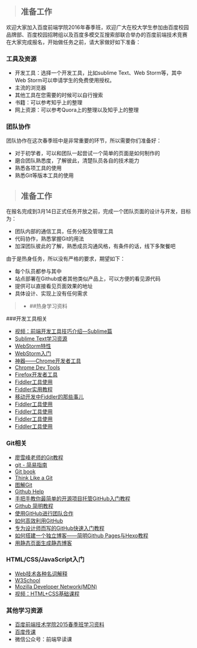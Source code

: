 > ## 准备工作

欢迎大家加入百度前端学院2016年春季班，欢迎广大在校大学生参加由百度校园品牌部、百度校园招聘组以及百度多模交互搜索部联合举办的百度前端技术竞赛<br>
在大家完成报名，开始做任务之前，请大家做好如下准备：

### 工具及资源

- 开发工具：选择一个开发工具，比如sublime Text、Web Storm等，其中Web Storm可以申请学生的免费使用授权。
- 主流的浏览器
- 其他工具在您需要的时候可以自行搜索
- 书籍：可以参考知乎上的整理
- 网上资源：可以参考Quora上的整理以及知乎上的整理

### 团队协作

团队协作在这次春季班中是非常重要的环节，所以需要你们准备好：
- 对于初学者，可以和团队一起尝试一个简单的页面是如何制作的
- 磨合团队熟悉度，了解彼此，清楚队员各自的技术能力
- 熟悉各项工具的使用
- 熟悉Git等版本工具的使用

> ## 准备工作

在报名完成到3月14日正式任务开放之前，完成一个团队页面的设计与开发，目标为：
- 团队内部的通信工具，任务分配及管理工具
- 代码协作，熟悉掌握Git的用法
- 加深团队彼此的了解，熟悉成员沟通风格，有条件的话，线下多聚餐吧

由于是热身任务，所以没有严格的要求，期望如下：
- 每个队员都参与其中
- 站点部署在Github或者其他类似产品上，可以方便的看见源代码
- 提供可以直接看见页面效果的地址
- 具体设计、实现上没有任何需求

> * ##热身学习资料

###开发工具相关
- [视频：前端开发工具技巧介绍—Sublime篇](http://www.imooc.com/view/40)
- [Sublime Text学习资源](http://www.imjeff.cn/blog/2313/)
- [WebStorm特性](https://www.jetbrains.com/webstorm/features/)
- [WebStorm入门](https://www.jetbrains.com/webstorm/documentation/)
- [神器——Chrome开发者工具](http://selfboot.cn/2014/09/19/chrome_DevTools_1/)
- [Chrome Dev Tools](https://developer.chrome.com/devtools)
- [Firefox开发者工具](https://developer.mozilla.org/zh-CN/docs/Tools)
- [Fiddler工具使用](http://www.imooc.com/learn/37)
- [Fiddler实用教程](https://segmentfault.com/a/1190000004240812)
- [移动开发中Fiddler的那些事儿](http://www.cnblogs.com/strick/p/4570006.html?utm_source=tuicool&utm_medium=referral)
- [Fiddler工具使用](http://www.imooc.com/learn/37)
- [Fiddler工具使用](http://www.imooc.com/learn/37)
- [Fiddler工具使用](http://www.imooc.com/learn/37)
- [Fiddler工具使用](http://www.imooc.com/learn/37)

### Git相关
- [廖雪峰老师的Git教程](http://www.liaoxuefeng.com/wiki/0013739516305929606dd18361248578c67b8067c8c017b000/)
- [git - 简易指南](http://www.bootcss.com/p/git-guide/)
- [Git book](http://git-scm.com/book/en/v2)
- [Think Like a Git](http://think-like-a-git.net/)
- [图解Git](http://marklodato.github.io/visual-git-guide/index-zh-cn.html)
- [Github Help](https://help.github.com/)
- [手把手教你最简单的开源项目托管GitHub入门教程](http://jingyan.baidu.com/article/f7ff0bfc7181492e27bb1360.html)
- [Github 简明教程](http://www.runoob.com/w3cnote/git-guide.html)
- [使用GitHub进行团队合作](http://xiaocong.github.io/blog/2013/03/20/team-collaboration-with-github/)
- [如何高效利用GitHub](http://www.yangzhiping.com/tech/github.html)
- [专为设计师而写的GitHub快速入门教程](http://www.ui.cn/detail/20957.html)
- [如何搭建一个独立博客——简明Github Pages与Hexo教程](http://www.jianshu.com/p/05289a4bc8b2)
- [用静态页面生成静态博客](http://isnowfy.github.io/about-simple-cn.html)

### HTML/CSS/JavaScript入门
- [Web技术各种名词解释](https://www.zhihu.com/question/22689579)
- [W3School](http://www.w3school.com.cn/)
- [Mozilla Developer Network(MDN)](https://developer.mozilla.org/cn/)
- [视频：HTML+CSS基础课程](http://www.imooc.com/view/36)

### 其他学习资源
- [百度前端技术学院2015春季班学习资料](https://github.com/baidu-ife/ife/tree/master/2015_spring/task/task0001)
- [百度传课](http://www.chuanke.com/course/_web%E5%89%8D%E7%AB%AF_____.html)
- 微信公众号：前端早读课

